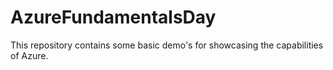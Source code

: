 # AzureFundamentalsDay
This repository contains some basic demo's for showcasing the capabilities of Azure.
